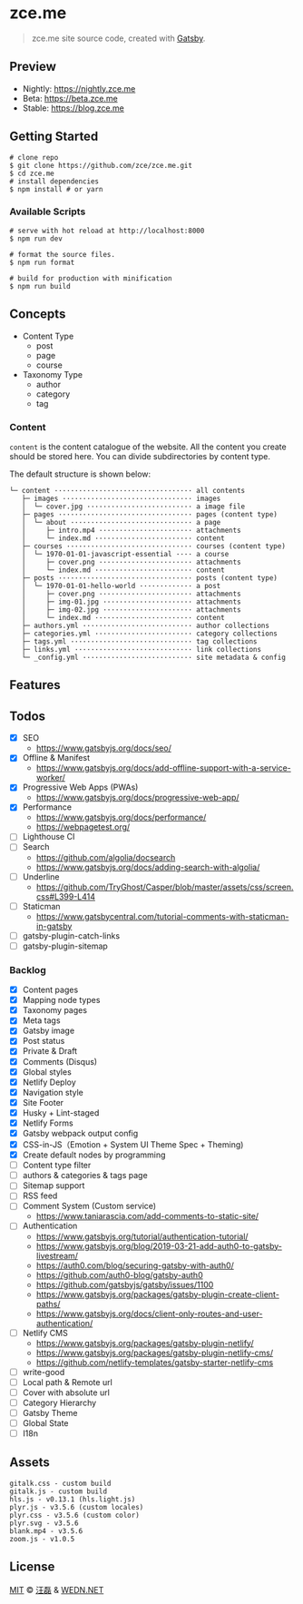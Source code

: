 # zce.me

> zce.me site source code, created with [Gatsby](https://www.gatsbyjs.org).

## Preview

- Nightly: https://nightly.zce.me
- Beta: https://beta.zce.me
- Stable: https://blog.zce.me

## Getting Started

```shell
# clone repo
$ git clone https://github.com/zce/zce.me.git
$ cd zce.me
# install dependencies
$ npm install # or yarn
```

### Available Scripts

```shell
# serve with hot reload at http://localhost:8000
$ npm run dev

# format the source files.
$ npm run format

# build for production with minification
$ npm run build
```

## Concepts

- Content Type
  - post
  - page
  - course
- Taxonomy Type
  - author
  - category
  - tag

### Content

`content` is the content catalogue of the website. All the content you create should be stored here. You can divide subdirectories by content type.

The default structure is shown below:

```text
└─ content ·································· all contents
   ├─ images ································ images
   │  └─ cover.jpg ·························· a image file
   ├─ pages ································· pages (content type)
   │  └─ about ······························ a page
   │     ├─ intro.mp4 ······················· attachments
   │     └─ index.md ························ content
   ├─ courses ······························· courses (content type)
   │  └─ 1970-01-01-javascript-essential ···· a course
   │     ├─ cover.png ······················· attachments
   │     └─ index.md ························ content
   ├─ posts ································· posts (content type)
   │  └─ 1970-01-01-hello-world ············· a post
   │     ├─ cover.png ······················· attachments
   │     ├─ img-01.jpg ······················ attachments
   │     ├─ img-02.jpg ······················ attachments
   │     └─ index.md ························ content
   ├─ authors.yml ··························· author collections
   ├─ categories.yml ························ category collections
   ├─ tags.yml ······························ tag collections
   ├─ links.yml ····························· link collections
   └─ _config.yml ··························· site metadata & config
```

## Features

<!-- TODO -->

## Todos

- [x] SEO
  - https://www.gatsbyjs.org/docs/seo/
- [x] Offline & Manifest
  - https://www.gatsbyjs.org/docs/add-offline-support-with-a-service-worker/
- [x] Progressive Web Apps (PWAs)
  - https://www.gatsbyjs.org/docs/progressive-web-app/
- [x] Performance
  - https://www.gatsbyjs.org/docs/performance/
  - https://webpagetest.org/
- [ ] Lighthouse CI
- [ ] Search
  - https://github.com/algolia/docsearch
  - https://www.gatsbyjs.org/docs/adding-search-with-algolia/
- [ ] Underline
  - https://github.com/TryGhost/Casper/blob/master/assets/css/screen.css#L399-L414
- [ ] Staticman
  - https://www.gatsbycentral.com/tutorial-comments-with-staticman-in-gatsby
- [ ] gatsby-plugin-catch-links
- [ ] gatsby-plugin-sitemap

### Backlog

- [x] Content pages
- [x] Mapping node types
- [x] Taxonomy pages
- [x] Meta tags
- [x] Gatsby image
- [x] Post status
- [x] Private & Draft
- [x] Comments (Disqus)
- [x] Global styles
- [x] Netlify Deploy
- [x] Navigation style
- [x] Site Footer
- [x] Husky + Lint-staged
- [x] Netlify Forms
- [x] Gatsby webpack output config
- [x] CSS-in-JS（Emotion + System UI Theme Spec + Theming)
- [x] Create default nodes by programming
- [ ] Content type filter
- [ ] authors & categories & tags page
- [ ] Sitemap support
- [ ] RSS feed
- [ ] Comment System (Custom service)
  - https://www.taniarascia.com/add-comments-to-static-site/
- [ ] Authentication
  - https://www.gatsbyjs.org/tutorial/authentication-tutorial/
  - https://www.gatsbyjs.org/blog/2019-03-21-add-auth0-to-gatsby-livestream/
  - https://auth0.com/blog/securing-gatsby-with-auth0/
  - https://github.com/auth0-blog/gatsby-auth0
  - https://github.com/gatsbyjs/gatsby/issues/1100
  - https://www.gatsbyjs.org/packages/gatsby-plugin-create-client-paths/
  - https://www.gatsbyjs.org/docs/client-only-routes-and-user-authentication/
- [ ] Netlify CMS
  - https://www.gatsbyjs.org/packages/gatsby-plugin-netlify/
  - https://www.gatsbyjs.org/packages/gatsby-plugin-netlify-cms/
  - https://github.com/netlify-templates/gatsby-starter-netlify-cms
- [ ] write-good
- [ ] Local path & Remote url
- [ ] Cover with absolute url
- [ ] Category Hierarchy
- [ ] Gatsby Theme
- [ ] Global State
- [ ] I18n

## Assets

```text
gitalk.css - custom build
gitalk.js - custom build
hls.js - v0.13.1 (hls.light.js)
plyr.js - v3.5.6 (custom locales)
plyr.css - v3.5.6 (custom color)
plyr.svg - v3.5.6
blank.mp4 - v3.5.6
zoom.js - v1.0.5
```

## License

[MIT](LICENSE) &copy; [汪磊](https://zce.me) &amp; [WEDN.NET](https://wedn.net)
